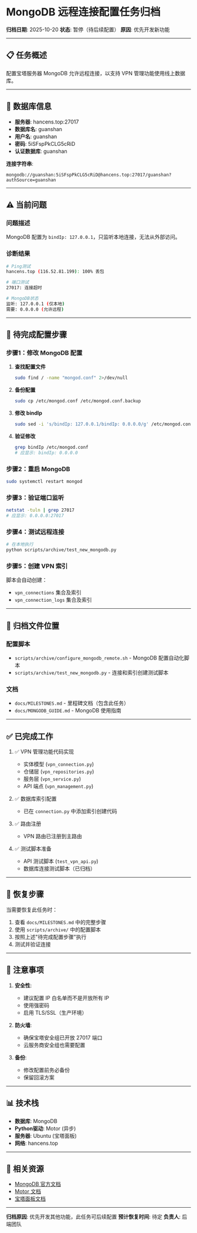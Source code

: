 # MongoDB 远程连接配置任务归档

**归档日期**: 2025-10-20
**状态**: 暂停（待后续配置）
**原因**: 优先开发新功能

---

## 📋 任务概述

配置宝塔服务器 MongoDB 允许远程连接，以支持 VPN 管理功能使用线上数据库。

---

## 🔑 数据库信息

- **服务器**: hancens.top:27017
- **数据库名**: guanshan
- **用户名**: guanshan
- **密码**: 5iSFspPkCLG5cRiD
- **认证数据库**: guanshan

**连接字符串**:
```
mongodb://guanshan:5iSFspPkCLG5cRiD@hancens.top:27017/guanshan?authSource=guanshan
```

---

## ⚠️ 当前问题

### 问题描述
MongoDB 配置为 `bindIp: 127.0.0.1`，只监听本地连接，无法从外部访问。

### 诊断结果
```bash
# Ping测试
hancens.top (116.52.81.199): 100% 丢包

# 端口测试
27017: 连接超时

# MongoDB状态
监听: 127.0.0.1 (仅本地)
需要: 0.0.0.0 (允许远程)
```

---

## 🔧 待完成配置步骤

### 步骤1：修改 MongoDB 配置

1. **查找配置文件**
   ```bash
   sudo find / -name "mongod.conf" 2>/dev/null
   ```

2. **备份配置**
   ```bash
   sudo cp /etc/mongod.conf /etc/mongod.conf.backup
   ```

3. **修改 bindIp**
   ```bash
   sudo sed -i 's/bindIp: 127.0.0.1/bindIp: 0.0.0.0/g' /etc/mongod.conf
   ```

4. **验证修改**
   ```bash
   grep bindIp /etc/mongod.conf
   # 应显示: bindIp: 0.0.0.0
   ```

### 步骤2：重启 MongoDB

```bash
sudo systemctl restart mongod
```

### 步骤3：验证端口监听

```bash
netstat -tuln | grep 27017
# 应显示: 0.0.0.0:27017
```

### 步骤4：测试远程连接

```bash
# 在本地执行
python scripts/archive/test_new_mongodb.py
```

### 步骤5：创建 VPN 索引

脚本会自动创建：
- `vpn_connections` 集合及索引
- `vpn_connection_logs` 集合及索引

---

## 📁 归档文件位置

### 配置脚本
- `scripts/archive/configure_mongodb_remote.sh` - MongoDB 配置自动化脚本
- `scripts/archive/test_new_mongodb.py` - 连接和索引创建测试脚本

### 文档
- `docs/MILESTONES.md` - 里程碑文档（包含此任务）
- `docs/MONGODB_GUIDE.md` - MongoDB 使用指南

---

## ✅ 已完成工作

1. ✅ VPN 管理功能代码实现
   - 实体模型 (`vpn_connection.py`)
   - 仓储层 (`vpn_repositories.py`)
   - 服务层 (`vpn_service.py`)
   - API 端点 (`vpn_management.py`)

2. ✅ 数据库索引配置
   - 已在 `connection.py` 中添加索引创建代码

3. ✅ 路由注册
   - VPN 路由已注册到主路由

4. ✅ 测试脚本准备
   - API 测试脚本 (`test_vpn_api.py`)
   - 数据库连接测试脚本（已归档）

---

## 🚀 恢复步骤

当需要恢复此任务时：

1. 查看 `docs/MILESTONES.md` 中的完整步骤
2. 使用 `scripts/archive/` 中的配置脚本
3. 按照上述"待完成配置步骤"执行
4. 测试并验证连接

---

## 📝 注意事项

1. **安全性**:
   - 建议配置 IP 白名单而不是开放所有 IP
   - 使用强密码
   - 启用 TLS/SSL（生产环境）

2. **防火墙**:
   - 确保宝塔安全组已开放 27017 端口
   - 云服务商安全组也需要配置

3. **备份**:
   - 修改配置前务必备份
   - 保留回滚方案

---

## 📊 技术栈

- **数据库**: MongoDB
- **Python驱动**: Motor (异步)
- **服务器**: Ubuntu (宝塔面板)
- **网络**: hancens.top

---

## 🔗 相关资源

- [MongoDB 官方文档](https://docs.mongodb.com/)
- [Motor 文档](https://motor.readthedocs.io/)
- [宝塔面板文档](https://www.bt.cn/bbs/)

---

**归档原因**: 优先开发其他功能，此任务可后续配置
**预计恢复时间**: 待定
**负责人**: 后端团队
